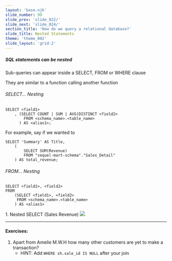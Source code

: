 ```yaml
---
layout: 'base.njk'
slide_number: 99
slide_prev: 'slide_022/'
slide_next: 'slide_024/'
section_title: 'How do we query a relational database?'
slide_title: Nested Statements
theme: 'theme_002'
slide_layout: 'grid-2'
---
```


<section class="slide__text">

##### SQL statements can be nested

Sub-queries can appear inside a SELECT, FROM or WHERE clause

They are similar to a function calling another function

###### SELECT... Nesting
```
SELECT <field1>
    , (SELECT COUNT | SUM | AVG(DISTINCT <field2>
        FROM <schema_name>.<table_name>
      ) AS <alias1>;
```

For example, say if we wanted to 
```
SELECT 'Summary' AS Title,
	(
		SELECT SUM(Revenue)
		FROM "sequel-mart-schema"."Sales_Detail"
	) AS total_revenue;
```

###### FROM... Nesting
```
SELECT <field1>, <field2>
FROM
    (SELECT <field1>, <field2>
     FROM <schema_name>.<table_name>
    ) AS <alias1>
```



</section>

<section class="slide__images">
<caption>1. Nested SELECT (Sales Revenue)</caption>
<img src="{{ '../../images/002_Nested_SELECT_Revenue_SUM.png' | url }}" />


</section>

<section class="slide__exercises">

---

#### Exercises:
1. Apart from Amelie M.W.H how many other customers are yet to make a transaction?
    - HINT: Add `WHERE sh.sale_id IS NULL` after your join


</section>